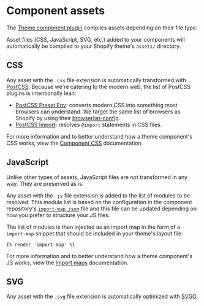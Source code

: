 # Component assets

The [Theme component plugin](https://github.com/archetype-themes/plugin-devkit) compiles assets depending on their file type.

Asset files (CSS, JavaScript, SVG, etc.) added to your components will automatically be compiled to your Shopify theme's `assets/` directory.

## CSS

Any asset with the `.css` file extension is automatically transformed with [PostCSS](https://postcss.org/). Because we're catering to the modern web, the list of PostCSS plugins is intentionally lean:

- [PostCSS Preset Env](https://github.com/csstools/postcss-plugins/tree/main/plugin-packs/postcss-preset-env#readme): converts modern CSS into something most browsers can understand. We target the same list of browsers as Shopify by using their [browserlist-config](https://github.com/Shopify/web-configs/blob/main/packages/browserslist-config/README.md).
- [PostCSS Import](https://github.com/postcss/postcss-import/tree/master): resolves `@import` statements in CSS files.

For more information and to better understand how a theme component's CSS works, view the [Component CSS](https://github.com/archetype-themes/devkit/blob/main/2.%20Architecture/Component%20CSS.md) documentation.

## JavaScript

Unlike other types of assets, JavaScript files are not transformed in any way. They are preserved as is.

Any asset with the `.js` file extension is added to the list of modules to be resolved. This module list is based on the configuration in the component repository's [`import-map.json`](https://github.com/archetype-themes/reference-components/blob/main/importmap.json) file and this file can be updated depending on how you prefer to structure your JS files.

The list of modules is then injected as an import map in the form of a `import-map` snippet that should be included in your theme's layout file:

```liquid
{% render 'import-map' %}
```

For more information and to better understand how a theme component's JS works, view the [Import maps](https://github.com/archetype-themes/devkit/blob/main/2.%20Architecture/Import%20Maps.md) documentation.

## SVG

Any asset with the `.svg` file extension is automatically optimized with [SVGO](https://github.com/svg/svgo).
